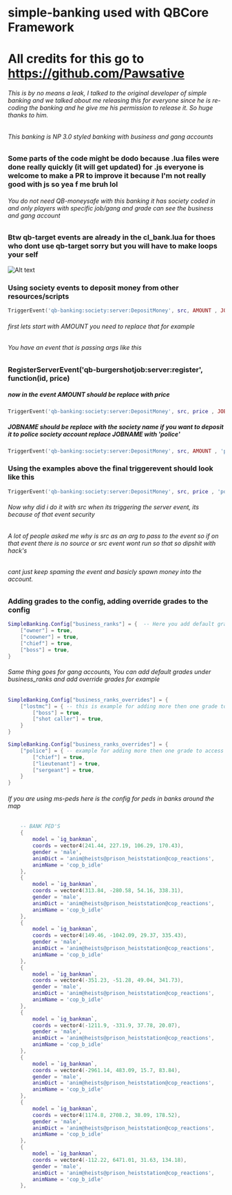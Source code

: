# simple-banking used with QBCore Framework
# All credits for this go to https://github.com/Pawsative 

###### This is by no means a leak, I talked to the original developer of simple banking and we talked about me releasing this for everyone since he is re-coding the banking and he give me his permission to release it. So huge thanks to him.

###### This banking is NP 3.0 styled banking with business and gang accounts 

### Some parts of the code might be dodo because .lua files were done really quickly (it will get updated) for .js everyone is welcome to make a PR to improve it because I'm not really good with js so yea f me bruh lol

###### You do not need QB-moneysafe with this banking it has society coded in and only players with specific job/gang and grade can see the business and gang account

### Btw qb-target events are already in the cl_bank.lua for thoes who dont use qb-target sorry but you will have to make loops your self
![Alt text](https://i.imgur.com/Eink1Ox.jpg "In-game screenshot")


### Using society events to deposit money from other resources/scripts
```lua
TriggerEvent('qb-banking:society:server:DepositMoney', src, AMOUNT , JOBNAME)
```

###### first lets start with AMOUNT you need to replace that for example 
###### You have an event that is passing args like this
### RegisterServerEvent('qb-burgershotjob:server:register', function(id, price)
##### now in the event AMOUNT should be replace with price
```lua
TriggerEvent('qb-banking:society:server:DepositMoney', src, price , JOBNAME)
```
##### JOBNAME should be replace with the society name if you want to deposit it to police society account replace JOBNAME with 'police'
```lua
TriggerEvent('qb-banking:society:server:DepositMoney', src, AMOUNT , 'police')
```
### Using the examples above the final triggerevent should look like this
```lua
TriggerEvent('qb-banking:society:server:DepositMoney', src, price , 'police')
```
###### Now why did i do it with src when its triggering the server event, its because of that event security
###### A lot of people asked me why is src as an arg to pass to the event so if on that event there is no source or src event wont run so that so dipshit with hack's
###### cant just keep spaming the event and basicly spawn money into the account.

### Adding grades to the config, adding override grades to the config
```lua
SimpleBanking.Config["business_ranks"] = {  -- Here you add default grades for boss to get access to the account NOTE that grades need to be lower case.
    ["owner"] = true,
    ["coowner"] = true,
    ["chief"] = true,
    ["boss"] = true,
}
```
###### Same thing goes for gang accounts, You can add default grades under business_ranks and add override grades for example
```lua
SimpleBanking.Config["business_ranks_overrides"] = {
    ["lostmc"] = { -- this is example for adding more then one grade to access the account for gangs
        ["boss"] = true,
        ["shot caller"] = true,
    }
}

SimpleBanking.Config["business_ranks_overrides"] = {
    ["police"] = { -- example for adding more then one grade to access the account for job
        ["chief"] = true,
        ["lieutenant"] = true,
        ["sergeant"] = true,
    }
}

```
###### If you are using ms-peds here is the config for peds in banks around the map
```lua
	-- BANK PED'S
	{
		model = `ig_bankman`,
		coords = vector4(241.44, 227.19, 106.29, 170.43),
		gender = 'male', 
		animDict = 'anim@heists@prison_heiststation@cop_reactions',
		animName = 'cop_b_idle'
	},
	{
		model = `ig_bankman`,
		coords = vector4(313.84, -280.58, 54.16, 338.31), 
		gender = 'male', 
		animDict = 'anim@heists@prison_heiststation@cop_reactions',
		animName = 'cop_b_idle'
	},
	{
		model = `ig_bankman`, 
		coords = vector4(149.46, -1042.09, 29.37, 335.43), 
		gender = 'male', 
		animDict = 'anim@heists@prison_heiststation@cop_reactions',
		animName = 'cop_b_idle'
	},
	{
		model = `ig_bankman`, 
		coords = vector4(-351.23, -51.28, 49.04, 341.73), 
		gender = 'male', 
		animDict = 'anim@heists@prison_heiststation@cop_reactions',
		animName = 'cop_b_idle'
	},
	{
		model = `ig_bankman`, 
		coords = vector4(-1211.9, -331.9, 37.78, 20.07), 
		gender = 'male', 
		animDict = 'anim@heists@prison_heiststation@cop_reactions',
		animName = 'cop_b_idle'
	},
	{
		model = `ig_bankman`, 
		coords = vector4(-2961.14, 483.09, 15.7, 83.84), 
		gender = 'male', 
		animDict = 'anim@heists@prison_heiststation@cop_reactions',
		animName = 'cop_b_idle'
	},
	{
		model = `ig_bankman`, 
		coords = vector4(1174.8, 2708.2, 38.09, 178.52), 
		gender = 'male', 
		animDict = 'anim@heists@prison_heiststation@cop_reactions',
		animName = 'cop_b_idle'
	},
	{
		model = `ig_bankman`, 
		coords = vector4(-112.22, 6471.01, 31.63, 134.18), 
		gender = 'male', 
		animDict = 'anim@heists@prison_heiststation@cop_reactions',
		animName = 'cop_b_idle'
	},

```

